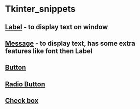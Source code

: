 # Tkinter_snippets
## [Label](https://github.com/hardikkamboj/Tkinter_snippets/blob/main/Labels.py) - to display text on window
## [Message](https://github.com/hardikkamboj/Tkinter_snippets/blob/main/Message.py) - to display text, has some extra features like font then Label
## [Button](https://github.com/hardikkamboj/Tkinter_snippets/blob/main/buttons.py)
## [Radio Button](https://github.com/hardikkamboj/Tkinter_snippets/blob/main/radiobuttons.py)
## [Check box](https://github.com/hardikkamboj/Tkinter_snippets/blob/main/Checkbox.py)

